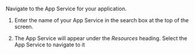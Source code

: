 Navigate to the App Service for your application.

1. Enter the name of your App Service in the search box at the top of the screen.

1. The App Service will appear under the *Resources* heading.  Select the App Service to navigate to it
